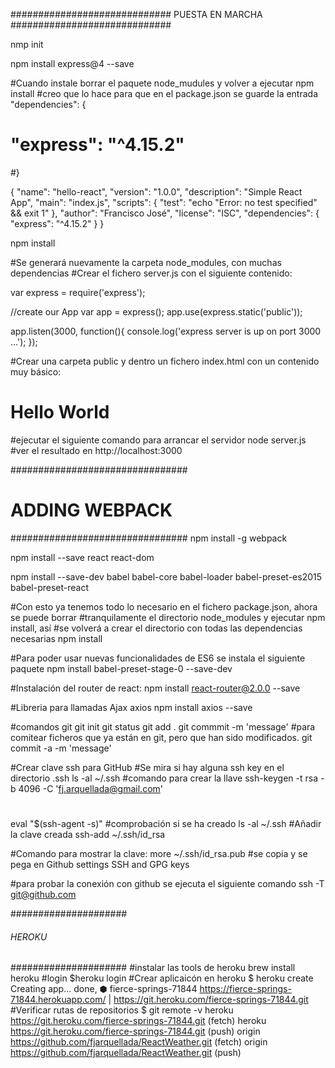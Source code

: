 #############################
       PUESTA EN MARCHA
#############################

nmp init

npm install express@4 --save

#Cuando instale borrar el paquete node_mudules y volver a ejecutar npm install
#creo que lo hace para que en el package.json se guarde la entrada "dependencies": {
#  "express": "^4.15.2"
#}

{
  "name": "hello-react",
  "version": "1.0.0",
  "description": "Simple React App",
  "main": "index.js",
  "scripts": {
    "test": "echo \"Error: no test specified\" && exit 1"
  },
  "author": "Francisco José",
  "license": "ISC",
  "dependencies": {
    "express": "^4.15.2"
  }
}


npm install

#Se generará nuevamente la carpeta node_modules, con muchas dependencias
#Crear el fichero server.js con el siguiente contenido:

var express = require('express');

//create our App
var app = express();
app.use(express.static('public'));

app.listen(3000, function(){
    console.log('express server is up on port 3000 ...');
});

#Crear una carpeta public y dentro un fichero index.html con un contenido muy básico:
<!DOCTYPE html>
<html>
  <head>
    <meta charset="UTF-8"></meta>
  </head!>
  <body>
    <h1>Hello World </h1>
  </body>
</html>
#ejecutar el siguiente comando para arrancar el servidor
node server.js
#ver el resultado en http://localhost:3000

################################
#       ADDING WEBPACK         #
################################
npm install -g webpack

npm install --save react react-dom

npm install --save-dev babel babel-core babel-loader babel-preset-es2015 babel-preset-react

#Con esto ya tenemos todo lo necesario en el fichero package.json, ahora se puede borrar
#tranquilamente el directorio node_modules y ejecutar npm install, así 
#se volverá a crear el directorio con todas las dependencias necesarias
npm install

#Para poder usar nuevas funcionalidades de ES6 se instala el siguiente paquete
npm install babel-preset-stage-0 --save-dev

#Instalación del router de react:
npm install react-router@2.0.0 --save

#Libreria para llamadas Ajax axios
npm install axios --save

#comandos git
git init
git status
git add .
git commmit -m 'message'
#para comitear ficheros que ya están en git, pero que han sido modificados.
git commit -a -m 'message'

#Crear clave ssh para GitHub
#Se mira si hay alguna ssh key en el directorio .ssh
ls -al ~/.ssh 
#comando para crear la llave
ssh-keygen -t rsa -b 4096 -C 'fj.arquellada@gmail.com'
#
eval "$(ssh-agent -s)"
#comprobación si se ha creado
ls -al ~/.ssh
#Añadir la clave creada
ssh-add ~/.ssh/id_rsa

#Comando para mostrar la clave:
more ~/.ssh/id_rsa.pub
#se copia y se pega en Github settings SSH and GPG keys

#para probar la conexión con github se ejecuta el siguiente comando
ssh -T git@github.com

#####################
###### HEROKU #######
#####################
#instalar las tools de heroku
brew install heroku
#login
$heroku login
#Crear aplicaicón en heroku
$ heroku create
Creating app... done, ⬢ fierce-springs-71844
https://fierce-springs-71844.herokuapp.com/ | https://git.heroku.com/fierce-springs-71844.git
#Verificar rutas de repositorios
$ git remote -v
heroku	https://git.heroku.com/fierce-springs-71844.git (fetch)
heroku	https://git.heroku.com/fierce-springs-71844.git (push)
origin	https://github.com/fjarquellada/ReactWeather.git (fetch)
origin	https://github.com/fjarquellada/ReactWeather.git (push)